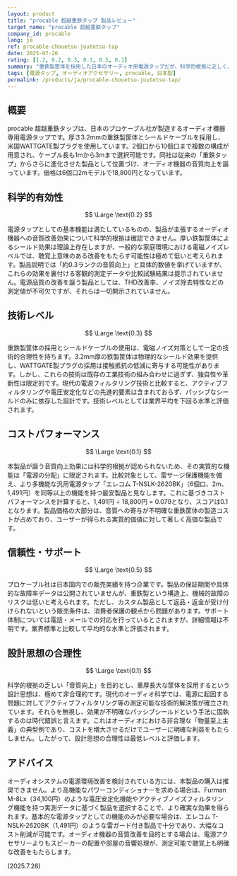 ```yaml
---
layout: product
title: "procable 超越重鉄タップ 製品レビュー"
target_name: "procable 超越重鉄タップ"
company_id: procable
lang: ja
ref: procable-chouetsu-juutetsu-tap
date: 2025-07-26
rating: [1.2, 0.2, 0.3, 0.1, 0.5, 0.1]
summary: "重鉄製筐体を採用した日本のオーディオ用電源タップだが、科学的根拠に乏しく、設計思想の合理性も低い高価格な製品"
tags: [電源タップ, オーディオアクセサリー, procable, 日本製]
permalink: /products/ja/procable-chouetsu-juutetsu-tap/
---
```


## 概要

procable 超越重鉄タップは、日本のプロケーブル社が製造するオーディオ機器専用電源タップです。厚さ3.2mmの重鉄製筐体とシールドケーブルを採用し、米国WATTGATE製プラグを使用しています。2個口から10個口まで複数の構成が用意され、ケーブル長も1mから3mまで選択可能です。同社は従来の「重鉄タップ」からさらに進化させた製品として位置づけ、オーディオ機器の音質向上を謳っています。価格は6個口2mモデルで18,800円となっています。

## 科学的有効性

$$ \Large \text{0.2} $$

電源タップとしての基本機能は満たしているものの、製品が主張するオーディオ機器への音質改善効果について科学的根拠は確認できません。厚い鉄製筐体によるシールド効果は理論上存在しますが、一般的な家庭環境における電磁ノイズレベルでは、聴覚上意味のある改善をもたらす可能性は極めて低いと考えられます。製品説明では「約0.3ランクの音質向上」と具体的数値を挙げていますが、これらの効果を裏付ける客観的測定データや比較試験結果は提示されていません。電源品質の改善を謳う製品としては、THD改善率、ノイズ除去特性などの測定値が不可欠ですが、それらは一切開示されていません。

## 技術レベル

$$ \Large \text{0.3} $$

重鉄製筐体の採用とシールドケーブルの使用は、電磁ノイズ対策として一定の技術的合理性を持ちます。3.2mm厚の鉄製筐体は物理的なシールド効果を提供し、WATTGATE製プラグの採用は接触抵抗の低減に寄与する可能性があります。しかし、これらの技術は既存の工業技術の組み合わせに過ぎず、独自性や革新性は限定的です。現代の電源フィルタリング技術と比較すると、アクティブフィルタリングや電圧安定化などの先進的要素は含まれておらず、パッシブなシールドのみに依存した設計です。技術レベルとしては業界平均を下回る水準と評価されます。

## コストパフォーマンス

$$ \Large \text{0.1} $$

本製品が謳う音質向上効果には科学的根拠が認められないため、その実質的な機能は「電源の分配」に限定されます。比較対象として、雷サージ保護機能を備え、より多機能な汎用電源タップ「エレコム T-NSLK-2620BK」（6個口、2m、1,491円）を同等以上の機能を持つ最安製品と見なします。これに基づきコストパフォーマンスを計算すると、1,491円 ÷ 18,800円 = 0.079となり、スコアは0.1となります。製品価格の大部分は、音質への寄与が不明確な重鉄筐体の製造コストが占めており、ユーザーが得られる実質的価値に対して著しく高価な製品です。

## 信頼性・サポート

$$ \Large \text{0.5} $$

プロケーブル社は日本国内での販売実績を持つ企業です。製品の保証期間や具体的な故障率データは公開されていませんが、重鉄製という構造上、機械的故障のリスクは低いと考えられます。ただし、カスタム製品として返品・返金が受け付けられないという販売条件は、消費者保護の観点から問題があります。サポート体制については電話・メールでの対応を行っているとされますが、詳細情報は不明です。業界標準と比較して平均的な水準と評価されます。

## 設計思想の合理性

$$ \Large \text{0.1} $$

科学的根拠の乏しい「音質向上」を目的とし、重厚長大な筐体を採用するという設計思想は、極めて非合理的です。現代のオーディオ科学では、電源に起因する問題に対してアクティブフィルタリング等の測定可能な技術的解決策が確立されています。それらを無視し、効果が不明確なパッシブシールドという手法に固執するのは時代錯誤と言えます。これはオーディオにおける非合理な「物量至上主義」の典型例であり、コストを増大させるだけでユーザーに明確な利益をもたらしません。したがって、設計思想の合理性は最低レベルと評価します。

## アドバイス

オーディオシステムの電源環境改善を検討されている方には、本製品の購入は推奨できません。より高機能なパワーコンディショナーを求める場合は、Furman M-8Lx（34,100円）のような電圧安定化機能やアクティブノイズフィルタリング機能を持つ実測データに基づく製品を選択することで、より確実な効果を得られます。基本的な電源タップとしての機能のみが必要な場合は、エレコム T-NSLK-2620BK（1,491円）のような雷ガード付き製品で十分であり、大幅なコスト削減が可能です。オーディオ機器の音質改善を目的とする場合は、電源アクセサリーよりもスピーカーの配置や部屋の音響処理が、測定可能で聴覚上も明確な改善をもたらします。

(2025.7.26)
